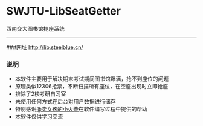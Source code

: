 # SWJTU-LibSeatGetter
西南交大图书馆抢座系统

---
###网址
http://lib.steelblue.cn/

### 说明
- 本软件主要用于解决期末考试期间图书馆爆满，抢不到座位的问题
- 原理类似12306抢票，不断扫描所有座位，在空座出现时立即抢座
- 排除了2楼考研自习室
- 未使用任何方式在后台对用户数据进行储存
- 特别感谢[@卖女孩的小火柴](https://www.shinenet.cn)在软件编写过程中提供的帮助
- 本软件仅供学习交流